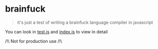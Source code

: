 # brainfuck
> it's just a test of writing a brainfuck language compiler in javascript

You can look in [test.js](./test.js) and [index.js](./index.js) to view in detail

/!\ Not for production use /!\
